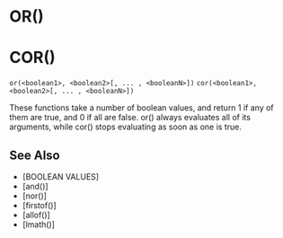 # OR()
# COR()
`or(<boolean1>, <boolean2>[, ... , <booleanN>])`
`cor(<boolean1>, <boolean2>[, ... , <booleanN>])`

  These functions take a number of boolean values, and return 1 if any of them are true, and 0 if all are false. or() always evaluates all of its arguments, while cor() stops evaluating as soon as one is true.


## See Also
- [BOOLEAN VALUES]
- [and()]
- [nor()]
- [firstof()]
- [allof()]
- [lmath()]

